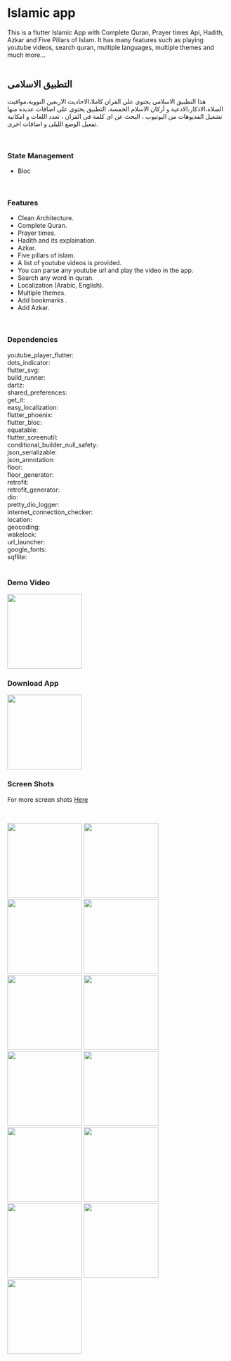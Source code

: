 # Islamic app
This is a flutter Islamic App with Complete Quran, Prayer times Api, Hadith, Azkar and Five Pillars of Islam. It has many features such as playing youtube videos, search quran, multiple languages, multiple themes and much more...
<br />
<br />
##   التطبيق الاسلامى
هذا التطبيق الاسلامى يحتوى على القران كاملا،الاحاديث الاربعين النووية،مواقيت الصلاة،الاذكار،الادعية و أركان الاسلام الخمسة.
التطبيق يحتوى على اضافات عديدة منها تشغيل الفديوهات من اليوتيوب ، البحث عن اى كلمة فى القران ، تعدد اللغات و امكانية تفعيل الوضع الليلى و اضافات اخرى. 

<br />

### State Management
- Bloc 
<br />

### Features
- Clean Architecture.
- Complete Quran.
- Prayer times.
- Hadith and its explaination.
- Azkar.
- Five pillars of islam.
- A list of youtube videos is provided.
- You can parse any youtube url and play the video in the app.
- Search any word in quran.
- Localization (Arabic, English).
- Multiple themes.
- Add bookmarks .
- Add Azkar.
<br />

### Dependencies
youtube_player_flutter:     
dots_indicator:         
flutter_svg:        
build_runner:       
dartz:      
shared_preferences:     
get_it:     
easy_localization:      
flutter_phoenix:        
flutter_bloc:       
equatable:      
flutter_screenutil:     
conditional_builder_null_safety:        
json_serializable:      
json_annotation:        
floor:      
floor_generator:        
retrofit:       
retrofit_generator:     
dio:        
pretty_dio_logger:      
internet_connection_checker:        
location:       
geocoding:      
wakelock:       
url_launcher:          
google_fonts:       
sqflite:        
<br />

### Demo Video
<a href="https://youtu.be/GxJ1lFVL3W8"><img src="https://upload.wikimedia.org/wikipedia/commons/thumb/e/e1/Logo_of_YouTube_%282015-2017%29.svg/2560px-Logo_of_YouTube_%282015-2017%29.svg.png" width="170"></img></a>
<br />

### Download App
<a href="https://github.com/mo7amedaliEbaid/islamic/releases/download/v1.0.0/islamic.apk"><img src="https://playerzon.com/asset/download.png" width="170"></img></a>

### Screen Shots
For more screen shots [Here](https://github.com/mo7amedaliEbaid/islamic/blob/5236b4010cb4f9b09eeef87f444d11b23e418654/islamic_screenshots)

<br />
<p float="left">
   <img src="https://github.com/mo7amedaliEbaid/islamic/blob/5236b4010cb4f9b09eeef87f444d11b23e418654/islamic_screenshots/5pillars.jpg" width="170" />
   <img src="https://github.com/mo7amedaliEbaid/islamic/blob/5236b4010cb4f9b09eeef87f444d11b23e418654/islamic_screenshots/drawereng.jpg" width="170" />
   <img src="https://github.com/mo7amedaliEbaid/islamic/blob/5236b4010cb4f9b09eeef87f444d11b23e418654/islamic_screenshots/permission.jpg" width="170" />
   <img src="https://github.com/mo7amedaliEbaid/islamic/blob/5236b4010cb4f9b09eeef87f444d11b23e418654/islamic_screenshots/prayertimelight.jpg" width="170" />
   <img src="https://github.com/mo7amedaliEbaid/islamic/blob/5236b4010cb4f9b09eeef87f444d11b23e418654/islamic_screenshots/quranlight.jpg" width="170" />
   <img src="https://github.com/mo7amedaliEbaid/islamic/blob/5236b4010cb4f9b09eeef87f444d11b23e418654/islamic_screenshots/youtubelist.jpg" width="170" />
   <img src="https://github.com/mo7amedaliEbaid/islamic/blob/5236b4010cb4f9b09eeef87f444d11b23e418654/islamic_screenshots/searchdark1.jpg" width="170" />
   <img src="https://github.com/mo7amedaliEbaid/islamic/blob/5236b4010cb4f9b09eeef87f444d11b23e418654/islamic_screenshots/quranlight1.jpg" width="170" />
   <img src="https://github.com/mo7amedaliEbaid/islamic/blob/5236b4010cb4f9b09eeef87f444d11b23e418654/islamic_screenshots/azkharlight.jpg" width="170" />
   <img src="https://github.com/mo7amedaliEbaid/islamic/blob/5236b4010cb4f9b09eeef87f444d11b23e418654/islamic_screenshots/haditheng.jpg" width="170" />
   <img src="https://github.com/mo7amedaliEbaid/islamic/blob/5236b4010cb4f9b09eeef87f444d11b23e418654/islamic_screenshots/drawereng1.jpg" width="170" />
   <img src="https://github.com/mo7amedaliEbaid/islamic/blob/2072c2624b0f422a27cf8fc8791ee68a3e3df406/islamic_screenshots/hadithread.jpg" width="170" />
   <img src="https://github.com/mo7amedaliEbaid/islamic/blob/6eb20f90068a3c66d2cf21d37d33e277ab1b313b/islamic_screenshots/settings.jpg" width="170" />
</p>

